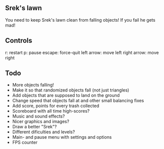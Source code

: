 ## Srek's lawn
You need to keep Srek's lawn clean from falling objects! If you fail he gets mad!

## Controls
r: restart
p: pause
escape: force-quit
left arrow: move left
right arrow: move right

## Todo
- More objects falling!
- Make it so that randomized objects fall (not just triangles)
- Add objects that are supposed to land on the ground
- Change speed that objects fall at and other small balancing fixes
- Add score, points for every trash collected
- Scoreboard with all time high-scores?
- Music and sound effects?
- Nicer graphics and images?
- Draw a better "Srek"?
- Different dificulties and levels?
- Main- and pause menu with settings and options
- FPS counter